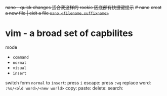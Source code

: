 ~~nano - quick changes 适合我这样的 rookie 因底部有快捷键提示~~ 
~~# nano~~ 
~~creat a new file | eidt a file `nano <filename.suffixname>`~~ 

# vim - a broad set of capbilites

mode
- `command`
- `normal`
- `visual`
- `insert`

switch form `normal` to `insert`: press `i`
escape: press `:wq`
replace word: `:%s/<old word>/<new world>` 
copy:
paste:
delete:
search:



